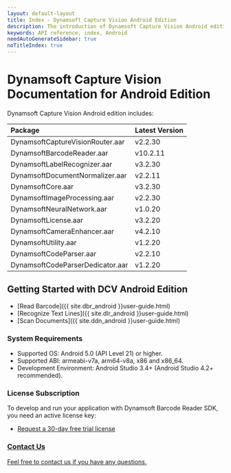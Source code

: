 ```yaml
---
layout: default-layout
title: Index - Dynamsoft Capture Vision Android Edition
description: The introduction of Dynamsoft Capture Vision Android edition.
keywords: API reference, index, Android
needAutoGenerateSidebar: true
noTitleIndex: true
---
```


# Dynamsoft Capture Vision Documentation for Android Edition

Dynamsoft Capture Vision Android edition includes:

| Package | Latest Version |
| :------ | :------------- |
| DynamsoftCaptureVisionRouter.aar | v2.2.30 |
| DynamsoftBarcodeReader.aar | v10.2.11 |
| DynamsoftLabelRecognizer.aar | v3.2.30 |
| DynamsoftDocumentNormalizer.aar | v2.2.11 |
| DynamsoftCore.aar | v3.2.30 |
| DynamsoftImageProcessing.aar | v2.2.30 |
| DynamsoftNeuralNetwork.aar | v1.0.20 |
| DynamsoftLicense.aar | v3.2.20 |
| DynamsoftCameraEnhancer.aar | v4.2.10 |
| DynamsoftUtility.aar | v1.2.20 |
| DynamsoftCodeParser.aar | v2.2.10 |
| DynamsoftCodeParserDedicator.aar | v1.2.20 |

## Getting Started with DCV Android Edition

- [Read Barcode]({{ site.dbr_android }}user-guide.html)
- [Recognize Text Lines]({{ site.dlr_android }}user-guide.html)
- [Scan Documents]({{ site.ddn_android }}user-guide.html)

### System Requirements

- Supported OS: Android 5.0 (API Level 21) or higher.
- Supported ABI: armeabi-v7a, arm64-v8a, x86 and x86_64.
- Development Environment: Android Studio 3.4+ (Android Studio 4.2+ recommended).

### License Subscription

To develop and run your application with Dynamsoft Barcode Reader SDK, you need an active license key:

* <a href = "https://www.dynamsoft.com/customer/license/trialLicense?utm_source=doc&product=DCV&package=mobile" target = "_blank">Request a 30-day free trial license

### Contact Us

<a href = "https://www.dynamsoft.com/company/customer-service/#contact" target = "_blank">Feel free to contact us if you have any questions.</a>
